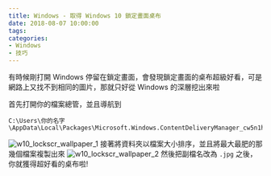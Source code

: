 ```yaml
---
title: Windows - 取得 Windows 10 鎖定畫面桌布
date: 2018-08-07 10:00:00
tags:
categories:
- Windows
- 技巧
---
```

有時候剛打開 Windows 停留在鎖定畫面，會發現鎖定畫面的桌布超級好看，可是網路上又找不到相同的圖片，那就只好從 Windows 的深層挖出來啦

<!--more-->

首先打開你的檔案總管，並且導航到
```
C:\Users\你的名字\AppData\Local\Packages\Microsoft.Windows.ContentDeliveryManager_cw5n1h2txyewy\LocalState\Assets
```
![w10_lockscr_wallpaper_1](https://0em71g.bn.files.1drv.com/y4mdZlP10AEiaGEQ3V8DK0pT76HqRffOdMhdrChxnqJbVQfDgdtvPKn27ZhseZuWPZ-p2Y7W0hcvxhHjsdfzlLtrLhNmLaX2HrvtcP1_82WCabUsN8kEHLcL389eD6iA6GivEmEAp-GZw0c6HWxslLcmVo4N7TpFNdjzFeKoNLe6tbgU9zREHD9u4XnsvicpPGNQ6I3tnKCsQRHVxU8SZLw5Q)
接著將資料夾以檔案大小排序，並且將最大最肥的那幾個檔案複製出來
![w10_lockscr_wallpaper_2](https://0eogyq.bn.files.1drv.com/y4m74I5vHt1Gicf8D2GFC7bP78fnfQUdDJa-iyOfGequogAb4VtQus0e2u-aH1pSEXVwlrgE5caktgmCV9nuzLI55MX8X761USyzx_XX4B9SGdKVojSrkKdtKynqEZ2Ldy7D3hd8C4s5KtaXqiPnBknagIQ8q8c9TB_h8Y96LofEG0iCxojGhJ5QXRht-VnEb2k-_ct7RikOJEKIJibhusJ3A)
然後把副檔名改為 `.jpg` 之後，你就獲得超好看的桌布啦!
